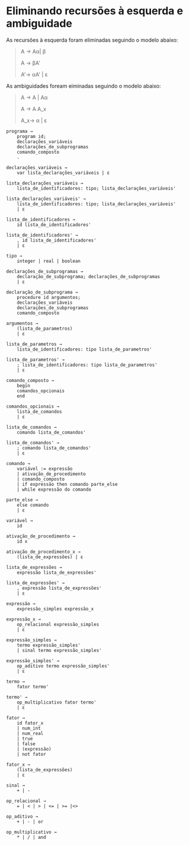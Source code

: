 Eliminando recursões à esquerda e ambiguidade
====

As recursões à esquerda foram eliminadas seguindo o modelo abaixo:

>A →  Aα| β 
>
>A → βA'
>
>A'→ αA' | ε

As ambiguidades foream eiminadas seguindo o modelo abaixo:

>A → A | Aα
>
>A → A A_x
>
>A_x→ α | ε



```
programa →
	program id;
	declarações_variáveis
	declarações_de_subprogramas
	comando_composto
	.
```

```
declarações_variáveis →
	var lista_declarações_variáveis | ε
```

```
lista_declarações_variáveis →
	lista_de_identificadores: tipo; lista_declarações_variáveis'

lista_declarações_variáveis' → 
	lista_de_identificadores: tipo; lista_declarações_variáveis'
	| ε
```

```
lista_de_identificadores →
	id lista_de_identificadores'
 
lista_de_identificadores' →
	, id lista_de_identificadores'
	| ε
```

```
tipo →
	integer | real | boolean
```

```
declarações_de_subprogramas →
	declaração_de_subprograma; declarações_de_subprogramas
	| ε
```

```
declaração_de_subprograma →
	procedure id argumentos;
 	declarações_variáveis
 	declarações_de_subprogramas
 	comando_composto
```

```
argumentos →
	(lista_de_parametros)
	| ε
```

```
lista_de_parametros →
	lista_de_identificadores: tipo lista_de_parametros'

lista_de_parametros' →
	; lista_de_identificadores: tipo lista_de_parametros'
	| ε
```
```
comando_composto →
	begin
	comandos_opcionais
	end
```

```
comandos_opcionais →
	lista_de_comandos
	| ε
```

```
lista_de_comandos →
	comando lista_de_comandos'

lista_de_comandos' →
	; comando lista_de_comandos'
	| ε
```

```
comando →
	variável := expressão
	| ativação_de_procedimento
	| comando_composto
	| if expressão then comando parte_else
	| while expressão do comando
```

```
parte_else →
	else comando
 	| ε
```

```
variável →
	id
```

```
ativação_de_procedimento →
	id x
	
ativação_de_procedimento_x →
	(lista_de_expressões) | ε

```

```
lista_de_expressões →
	expressão lista_de_expressões'

lista_de_expressões' →
	, expressão lista_de_expressões'
	| ε
```

```
expressão →
	expressão_simples expressão_x

expressão_x → 
	op_relacional expressão_simples
	| ε
```

```
expressão_simples →
	termo expressão_simples'
	| sinal termo expressão_simples'

expressão_simples' →
	op_aditivo termo expressão_simples'
	| ε
```

```
termo →
	fator termo'

termo' →
	op_multiplicativo fator termo'
	| ε
```

```
fator →
	id fator_x
	| num_int
	| num_real
	| true
	| false
	| (expressão)
	| not fator

fator_x →
	(lista_de_expressões)
	| ε
```

```
sinal →
	+ | -
```

```
op_relacional →
	= | < | > | <= | >= |<>
```

```
op_aditivo →
	+ | - | or
```

```
op_multiplicativo →
	* | / | and
```
